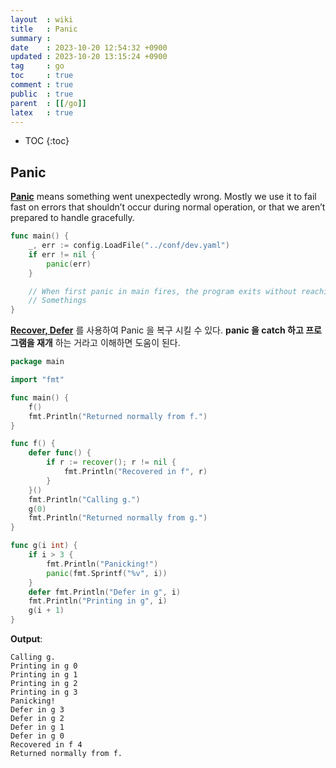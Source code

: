 ```yaml
---
layout  : wiki
title   : Panic
summary : 
date    : 2023-10-20 12:54:32 +0900
updated : 2023-10-20 13:15:24 +0900
tag     : go
toc     : true
comment : true
public  : true
parent  : [[/go]]
latex   : true
---
```

* TOC
{:toc}

## Panic

__[Panic](https://gobyexample.com/panic)__ means something went unexpectedly wrong. Mostly we use it to fail fast on errors that shouldn’t occur during normal operation, or that we aren’t prepared to handle gracefully.

```go
func main() {
    _, err := config.LoadFile("../conf/dev.yaml")
    if err != nil {
        panic(err)
    }

    // When first panic in main fires, the program exits without reaching the rest of the code.
    // Somethings
}
```

__[Recover, Defer](https://gobyexample.com/defer)__ 를 사용하여 Panic 을 복구 시킬 수 있다. __panic 을 catch 하고 프로그램을 재개__ 하는 거라고 이해하면 도움이 된다.

```go
package main

import "fmt"

func main() {
    f()
    fmt.Println("Returned normally from f.")
}

func f() {
    defer func() {
        if r := recover(); r != nil {
            fmt.Println("Recovered in f", r)
        }
    }()
    fmt.Println("Calling g.")
    g(0)
    fmt.Println("Returned normally from g.")
}

func g(i int) {
    if i > 3 {
        fmt.Println("Panicking!")
        panic(fmt.Sprintf("%v", i))
    }
    defer fmt.Println("Defer in g", i)
    fmt.Println("Printing in g", i)
    g(i + 1)
}
```

__Output__:

```
Calling g.
Printing in g 0
Printing in g 1
Printing in g 2
Printing in g 3
Panicking!
Defer in g 3
Defer in g 2
Defer in g 1
Defer in g 0
Recovered in f 4
Returned normally from f.
```